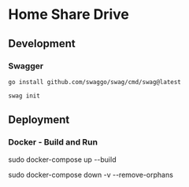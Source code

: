 # Home Share Drive

## Development

### Swagger

`go install github.com/swaggo/swag/cmd/swag@latest`

`swag init`

## Deployment

### Docker - Build and Run

sudo docker-compose up --build

sudo docker-compose down -v --remove-orphans




